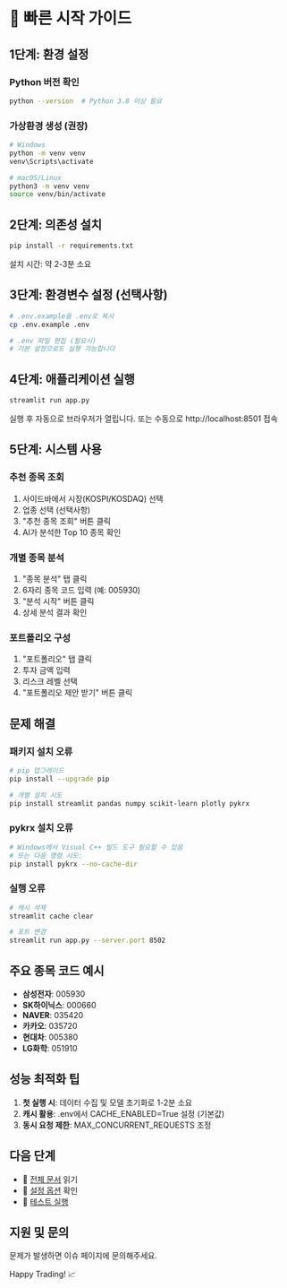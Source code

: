 # 🚀 빠른 시작 가이드

## 1단계: 환경 설정

### Python 버전 확인
```bash
python --version  # Python 3.8 이상 필요
```

### 가상환경 생성 (권장)
```bash
# Windows
python -m venv venv
venv\Scripts\activate

# macOS/Linux
python3 -m venv venv
source venv/bin/activate
```

## 2단계: 의존성 설치

```bash
pip install -r requirements.txt
```

설치 시간: 약 2-3분 소요

## 3단계: 환경변수 설정 (선택사항)

```bash
# .env.example을 .env로 복사
cp .env.example .env

# .env 파일 편집 (필요시)
# 기본 설정으로도 실행 가능합니다
```

## 4단계: 애플리케이션 실행

```bash
streamlit run app.py
```

실행 후 자동으로 브라우저가 열립니다.
또는 수동으로 http://localhost:8501 접속

## 5단계: 시스템 사용

### 추천 종목 조회
1. 사이드바에서 시장(KOSPI/KOSDAQ) 선택
2. 업종 선택 (선택사항)
3. "추천 종목 조회" 버튼 클릭
4. AI가 분석한 Top 10 종목 확인

### 개별 종목 분석
1. "종목 분석" 탭 클릭
2. 6자리 종목 코드 입력 (예: 005930)
3. "분석 시작" 버튼 클릭
4. 상세 분석 결과 확인

### 포트폴리오 구성
1. "포트폴리오" 탭 클릭
2. 투자 금액 입력
3. 리스크 레벨 선택
4. "포트폴리오 제안 받기" 버튼 클릭

## 문제 해결

### 패키지 설치 오류
```bash
# pip 업그레이드
pip install --upgrade pip

# 개별 설치 시도
pip install streamlit pandas numpy scikit-learn plotly pykrx
```

### pykrx 설치 오류
```bash
# Windows에서 Visual C++ 빌드 도구 필요할 수 있음
# 또는 다음 명령 시도:
pip install pykrx --no-cache-dir
```

### 실행 오류
```bash
# 캐시 삭제
streamlit cache clear

# 포트 변경
streamlit run app.py --server.port 8502
```

## 주요 종목 코드 예시

- **삼성전자**: 005930
- **SK하이닉스**: 000660
- **NAVER**: 035420
- **카카오**: 035720
- **현대차**: 005380
- **LG화학**: 051910

## 성능 최적화 팁

1. **첫 실행 시**: 데이터 수집 및 모델 초기화로 1-2분 소요
2. **캐시 활용**: .env에서 CACHE_ENABLED=True 설정 (기본값)
3. **동시 요청 제한**: MAX_CONCURRENT_REQUESTS 조정

## 다음 단계

- 📖 [전체 문서](README.md) 읽기
- 🔧 [설정 옵션](.env.example) 확인
- 🧪 [테스트 실행](tests/test_basic.py)

## 지원 및 문의

문제가 발생하면 이슈 페이지에 문의해주세요.

Happy Trading! 📈
